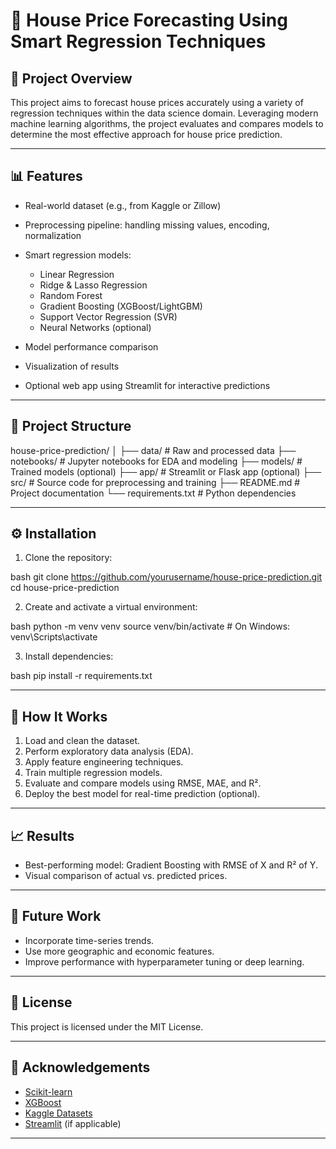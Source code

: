 # 🏡 House Price Forecasting Using Smart Regression Techniques

## 📌 Project Overview

This project aims to forecast house prices accurately using a variety of regression techniques within the data science domain. Leveraging modern machine learning algorithms, the project evaluates and compares models to determine the most effective approach for house price prediction.

---

## 📊 Features

* Real-world dataset (e.g., from Kaggle or Zillow)
* Preprocessing pipeline: handling missing values, encoding, normalization
* Smart regression models:

  * Linear Regression
  * Ridge & Lasso Regression
  * Random Forest
  * Gradient Boosting (XGBoost/LightGBM)
  * Support Vector Regression (SVR)
  * Neural Networks (optional)
* Model performance comparison
* Visualization of results
* Optional web app using Streamlit for interactive predictions

---

## 📁 Project Structure


house-price-prediction/
│
├── data/                  # Raw and processed data
├── notebooks/             # Jupyter notebooks for EDA and modeling
├── models/                # Trained models (optional)
├── app/                   # Streamlit or Flask app (optional)
├── src/                   # Source code for preprocessing and training
├── README.md              # Project documentation
└── requirements.txt       # Python dependencies


---

## ⚙️ Installation

1. Clone the repository:

bash
git clone https://github.com/yourusername/house-price-prediction.git
cd house-price-prediction


2. Create and activate a virtual environment:

bash
python -m venv venv
source venv/bin/activate  # On Windows: venv\Scripts\activate


3. Install dependencies:

bash
pip install -r requirements.txt


---

## 🧠 How It Works

1. Load and clean the dataset.
2. Perform exploratory data analysis (EDA).
3. Apply feature engineering techniques.
4. Train multiple regression models.
5. Evaluate and compare models using RMSE, MAE, and R².
6. Deploy the best model for real-time prediction (optional).

---

## 📈 Results

* Best-performing model: Gradient Boosting with RMSE of X and R² of Y.
* Visual comparison of actual vs. predicted prices.

---

## 🚀 Future Work

* Incorporate time-series trends.
* Use more geographic and economic features.
* Improve performance with hyperparameter tuning or deep learning.

---

## 📜 License

This project is licensed under the MIT License.

---

## 🙌 Acknowledgements

* [Scikit-learn](https://scikit-learn.org/)
* [XGBoost](https://xgboost.readthedocs.io/)
* [Kaggle Datasets](https://www.kaggle.com/)
* [Streamlit](https://streamlit.io/) (if applicable)

---
